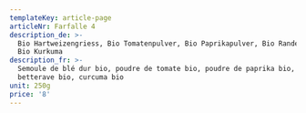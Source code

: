 ```yaml
---
templateKey: article-page
articleNr: Farfalle 4
description_de: >-
  Bio Hartweizengriess, Bio Tomatenpulver, Bio Paprikapulver, Bio Randenpulver,
  Bio Kurkuma
description_fr: >-
  Semoule de blé dur bio, poudre de tomate bio, poudre de paprika bio, poudre de
  betterave bio, curcuma bio
unit: 250g
price: '8'
---
```


